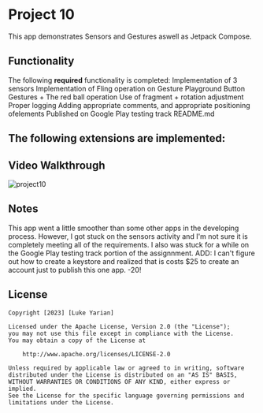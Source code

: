 # Project 10

This app demonstrates Sensors and Gestures aswell as Jetpack Compose.

## Functionality 

The following **required** functionality is completed:
Implementation of 3 sensors 
Implementation of Fling operation on Gesture Playground Button 
Gestures + The red ball operation 
Use of fragment + rotation adjustment 
Proper logging
Adding appropriate comments, and appropriate positioning ofelements 
Published on Google Play testing track 
README.md

The following **extensions** are implemented:
-

## Video Walkthrough

![project10](https://github.com/lukeyarian/Project10/assets/70252777/73759ed5-7da7-46d5-a4dc-0b4100441404)

## Notes

This app went a little smoother than some other apps in the developing process. However, I got stuck on the sensors activity and I'm not sure it is completely meeting all of the requirements. I also was stuck for a while on the Google
Play testing track portion of the assignnment. ADD: I can't figure out how to create a keystore and realized that is costs $25 to create an account just to publish this one app. -20!

## License

    Copyright [2023] [Luke Yarian]

    Licensed under the Apache License, Version 2.0 (the "License");
    you may not use this file except in compliance with the License.
    You may obtain a copy of the License at

        http://www.apache.org/licenses/LICENSE-2.0

    Unless required by applicable law or agreed to in writing, software
    distributed under the License is distributed on an "AS IS" BASIS,
    WITHOUT WARRANTIES OR CONDITIONS OF ANY KIND, either express or implied.
    See the License for the specific language governing permissions and
    limitations under the License.
